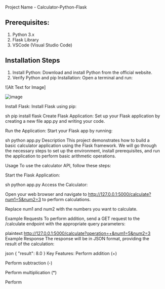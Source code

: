 Project Name - Calculator-Python-Flask


Prerequisites:
-----------------------
1) Python 3.x
2) Flask Library
3) VSCode (Visual Studio Code)

Installation Steps
-----------------------
1) Install Python: Download and install Python from the official website.
2) Verify Python and pip Installation: Open a terminal and run:

![Alt Text for Image]

![image](https://github.com/user-attachments/assets/9f6f36e9-b0a8-4ebc-9a68-77a9efb162d1)


Install Flask: Install Flask using pip:

sh
pip install flask
Create Flask Application: Set up your Flask application by creating a new file app.py and writing your code.

Run the Application: Start your Flask app by running:

sh
python app.py
Description
This project demonstrates how to build a basic calculator application using the Flask framework. We will go through the necessary steps to set up the environment, install prerequisites, and run the application to perform basic arithmetic operations.

Usage
To use the calculator API, follow these steps:

Start the Flask Application:

sh
python app.py
Access the Calculator:

Open your web browser and navigate to http://127.0.0.1:5000/calculate?num1=5&num2=3 to perform calculations.

Replace num1 and num2 with the numbers you want to calculate.

Example Requests
To perform addition, send a GET request to the /calculate endpoint with the appropriate query parameters:

plaintext
http://127.0.0.1:5000/calculate?operation=+&num1=5&num2=3
Example Response
The response will be in JSON format, providing the result of the calculation:

json
{
    "result": 8.0
}
Key Features:
Perform addition (+)

Perform subtraction (-)

Perform multiplication (*)

Perform
